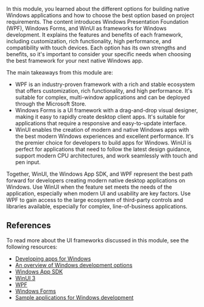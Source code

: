 In this module, you learned about the different options for building native Windows applications and how to choose the best option based on project requirements. The content introduces Windows Presentation Foundation (WPF), Windows Forms, and WinUI as frameworks for Windows development. It explains the features and benefits of each framework, including customization, rich functionality, high performance, and compatibility with touch devices. Each option has its own strengths and benefits, so it's important to consider your specific needs when choosing the best framework for your next native Windows app.

The main takeaways from this module are:

- WPF is an industry-proven framework with a rich and stable ecosystem that offers customization, rich functionality, and high performance. It's suitable for complex, multi-window applications and can be deployed through the Microsoft Store.
- Windows Forms is a UI framework with a drag-and-drop visual designer, making it easy to rapidly create desktop client apps. It's suitable for applications that require a responsive and easy-to-update interface.
- WinUI enables the creation of modern and native Windows apps with the best modern Windows experiences and excellent performance. It's the premier choice for developers to build apps for Windows. WinUI is perfect for applications that need to follow the latest design guidance, support modern CPU architectures, and work seamlessly with touch and pen input.

Together, WinUI, the Windows App SDK, and WPF represent the best path forward for developers creating modern native desktop applications on Windows. Use WinUI when the feature set meets the needs of the application, especially when modern UI and usability are key factors. Use WPF to gain access to the large ecosystem of third-party controls and libraries available, especially for complex, line-of-business applications.

## References

To read more about the UI frameworks discussed in this module, see the following resources:

- [Developing apps for Windows](https://developer.microsoft.com/windows/develop/)
- [An overview of Windows development options](/windows/apps/get-started/)
- [Windows App SDK](/windows/apps/windows-app-sdk/)
- [WinUI 3](/windows/apps/winui/winui3/)
- [WPF](/dotnet/desktop/wpf/)
- [Windows Forms](/dotnet/desktop/winforms/)
- [Sample applications for Windows development](/windows/apps/get-started/samples)
